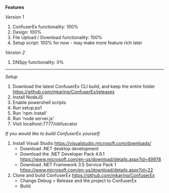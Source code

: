 **Features**

*Version 1*
1. ConfuserEx functionality: 100%
2. Design: 100%
3. File Upload / Download functionality: 100%
4. Setup script: 100% for now - may make more feature rich later


*Version 2*
1. DNSpy functionality: 0%

---

*Setup*
1. Download the latest ConfuserEx CLI build, and keep the entire folder https://github.com/mkaring/ConfuserEx/releases
2. Install NodeJS
3. Enable powershell scripts
4. Run setup.ps1
5. Run 'npm install'
6. Run 'node server.js'
7. Visit localhost:7777/obfuscator



*If you would like to build ConfuserEx yourself:*
1. Install Visual Studio https://visualstudio.microsoft.com/downloads/
    * Download .NET desktop development
    * Download the .NET Developer Pack 4.6.1 https://www.microsoft.com/en-us/download/details.aspx?id=49978
    * Download .NET Framework 3.5 Service Pack 1 https://www.microsoft.com/en-us/download/details.aspx?id=22
2. Clone and build ConfuserEx https://github.com/mkaring/ConfuserEx
    * Change Debug > Release and the project to ConfuserEx
    * Build
